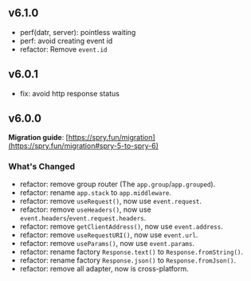 ## v6.1.0

- perf(datr, server): pointless waiting
- perf: avoid creating event id
- refactor: Remove `event.id`

## v6.0.1

- fix: avoid http response status

## v6.0.0

**Migration guide**: [https://spry.fun/migration](https://spry.fun/migration#spry-5-to-spry-6)

### What's Changed

- refactor: remove group router (The `app.group`/`app.grouped`).
- refactor: rename `app.stack` to `app.middleware`.
- refactor: remove `useRequest()`, now use `event.request`.
- refactor: remove `useHeaders()`, now use `event.headers`/`event.request.headers`.
- refactor: remove `getClientAddress()`, now use `event.address`.
- refactor: remove `useRequestURI()`, now use `event.url`.
- refactor: remove `useParams()`, now use `event.params`.
- refactor: rename factory `Response.text()` to `Response.fromString()`.
- refactor: rename factory `Response.json()` to `Response.fromJson()`.
- refactor: remove all adapter, now is cross-platform.
